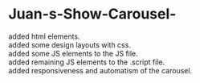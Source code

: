 # Juan-s-Show-Carousel-
added html elements.<br>
added some design layouts with css.<br>
added some JS elements to the JS file.<br>
added remaining JS elements to the .script file.<br>
added responsiveness and automatism of the carousel.
